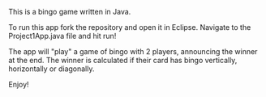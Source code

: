 This is a bingo game written in Java.

To run this app fork the repository and open it in Eclipse.
Navigate to the Project1App.java file and hit run!

The app will "play" a game of bingo with 2 players, announcing the winner at the end.
The winner is calculated if their card has bingo vertically, horizontally or diagonally.

Enjoy!